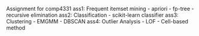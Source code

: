 Assignment for comp4331
ass1: Frequent itemset mining
	- apriori
	- fp-tree
	- recursive elimination
ass2: Classification 
	- scikit-learn classifier
ass3: Clustering
	- EMGMM
	- DBSCAN
ass4: Outlier Analysis
	- LOF
	- Cell-based method
